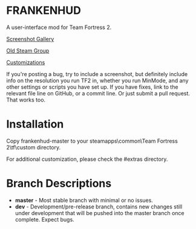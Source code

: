 FRANKENHUD
==========
A user-interface mod for Team Fortress 2.

[Screenshot Gallery](https://imgur.com/a/gqWvSVZ)

[Old Steam Group](http://steamcommunity.com/groups/frankenhud)

[Customizations](https://github.com/TheKins/frankenhud/wiki/Customizations)

If you're posting a bug, try to include a screenshot, but definitely include info on the resolution you run TF2 in, whether you run MinMode, and any other settings or scripts you have set up. If you have fixes, link to the relevant file line on GitHub, or a commit line. Or just submit a pull request. That works too.

Installation
============
Copy frankenhud-master to your steamapps\common\Team Fortress 2\tf\custom directory.

For additional customization, please check the #extras directory.

Branch Descriptions
===================

- **master** - Most stable branch with minimal or no issues.
- **dev** - Development/pre-release branch, contains new changes still under development that will be pushed into the master branch once complete. Expect bugs.

